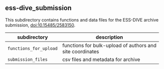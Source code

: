 ## ess-dive_submission

This subdirectory contains functions and data files for the ESS-DIVE archive submission, [doi:10.15485/2583150](https://doi.org/10.15485/2583150).

| subdirectory | description |
|---|---|
|`functions_for_upload` | functions for bulk-upload of authors and site coordinates |
|`submission_files`     | csv files and metadata for archive |

